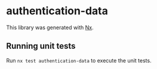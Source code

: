 # authentication-data

This library was generated with [Nx](https://nx.dev).

## Running unit tests

Run `nx test authentication-data` to execute the unit tests.
